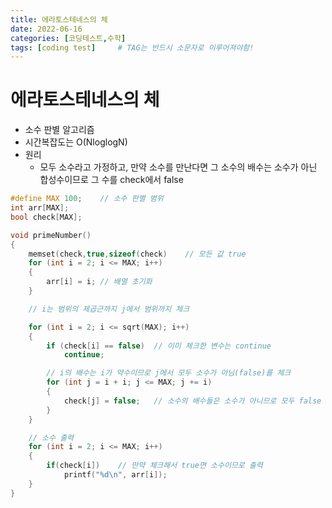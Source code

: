 ```yaml
---
title: 에라토스테네스의 체
date: 2022-06-16
categories: [코딩테스트,수학]
tags: [coding test]		# TAG는 반드시 소문자로 이루어져야함!
---
```


에라토스테네스의 체
=======================
 * 소수 판별 알고리즘
 * 시간복잡도는 O(NloglogN)
 * 원리
    * 모두 소수라고 가정하고, 만약 소수를 만난다면 그 소수의 배수는 소수가 아닌 합성수이므로 그 수를 check에서 false

```c++
#define MAX 100;    // 소수 판별 범위
int arr[MAX];
bool check[MAX];

void primeNumber()
{
    memset(check,true,sizeof(check)    // 모든 값 true
    for (int i = 2; i <= MAX; i++)
    {
        arr[i] = i; // 배열 초기화
    }

    // i는 범위의 제곱근까지 j에서 범위까지 체크

    for (int i = 2; i <= sqrt(MAX); i++) 
    {
        if (check[i] == false)  // 이미 체크한 변수는 continue
            continue;

        // i의 배수는 i가 약수이므로 j에서 모두 소수가 아님(false)를 체크
        for (int j = i + i; j <= MAX; j += i)
        {
            check[j] = false;   // 소수의 배수들은 소수가 아니므로 모두 false
        }
    }

    // 소수 출력
    for (int i = 2; i <= MAX; i++)
    {
        if(check[i])    // 만약 체크해서 true면 소수이므로 출력
            printf("%d\n", arr[i]);
    }
}
```